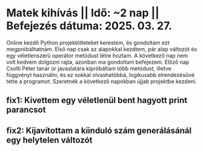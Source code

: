 # Matek kihívás || Idő: ~2 nap || Befejezés dátuma: 2025. 03. 27.

Online kezdő Python projektötleteket kerestem, és gondoltam ezt megpróbálhatnám. Első nap csak az alapokkal kezdtem, pár alap változót és egy véletlenszerű operátor metódust létre hoztam. A következő nap nem volt kedvem dolgozni rajta, azonban ma gondoltam befejezem. Előző nap Csolti Péter tanár úr javaslatára kipróbáltam több metódust, illetve függvényt használni, és ez sokkal olvashatóbbá, logikusabb elrendezésűvé tette a programot. Szeretnék a következő napokban újjab projektbe kezdeni.

## fix1: Kivettem egy véletlenül bent hagyott print parancsot
## fix2: Kijavítottam a kiinduló szám generálásánál egy helytelen változót


